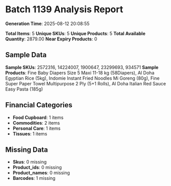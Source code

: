 # Batch 1139 Analysis Report

**Generation Time**: 2025-08-12 20:08:55

**Total Items**: 5
**Unique SKUs**: 5
**Unique Products**: 5
**Total Available Quantity**: 2879.00
**Near Expiry Products**: 0

## Sample Data
**Sample SKUs**: 2572316, 14224007, 1900647, 23299693, 934571
**Sample Products**: Fine Baby Diapers Size 5 Maxi 11-18 kg (58Diapers), Al Doha Egyptian Rice (5kg), Indomie Instant Fried Noodles Mi Goreng (80g), Fine Super Paper Towel Multipurpose 2 Ply (5+1 Rolls), Al Doha Italian Red Sauce Easy Pasta (185g)

## Financial Categories
- **Food Cupboard**: 1 items
- **Commodities**: 2 items
- **Personal Care**: 1 items
- **Tissues**: 1 items

## Missing Data
- **Skus**: 0 missing
- **Product_ids**: 0 missing
- **Product_names**: 0 missing
- **Barcodes**: 1 missing
